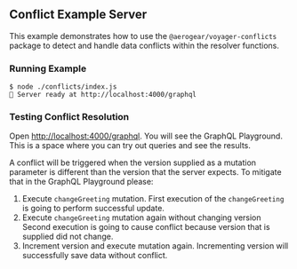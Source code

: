 ## Conflict Example Server

This example demonstrates how to use the `@aerogear/voyager-conflicts` package to detect and handle data conflicts within the resolver functions.

### Running Example

```
$ node ./conflicts/index.js
🚀 Server ready at http://localhost:4000/graphql
```

### Testing Conflict Resolution

Open [http://localhost:4000/graphql](http://localhost:4000/graphql).
You will see the GraphQL Playground. This is a space where you can try out queries and see the results.

A conflict will be triggered when the version supplied as a mutation parameter is
different than the version that the server expects. To mitigate that in the GraphQL Playground please:

1) Execute `changeGreeting` mutation.
First execution of the `changeGreeting` is going to perform successful update.
2) Execute `changeGreeting` mutation again without changing version
Second execution is going to cause conflict because version that is supplied did not change.
3) Increment version and execute mutation again.
Incrementing version will successfully save data without conflict.
